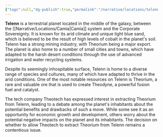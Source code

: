```yaml
---
{"tags":null,"dg-publish":true,"permalink":"/narrative/locations/telenn/","dgPassFrontmatter":true}
---
```




**Telenn** is a terrestrial planet located in the middle of the galaxy, between the [[Narrative/Locations/Camia\|Camia]] system and the Corporate Sovereignty. It is known for its arid climate and unique light blue sand, which is believed to be the result of high levels of cobalt in the planet's soil. Telenn has a strong mining industry, with Theorium being a major export. The planet is also home to a number of small cities and towns, which have adapted to the harsh desert conditions through the use of advanced irrigation and water recycling systems.

Despite its seemingly inhospitable surface, Telenn is home to a diverse range of species and cultures, many of which have adapted to thrive in the arid conditions. One of the most notable resources on Telenn is Theorium, a rare and valuable ore that is used to create Theodyne, a powerful fusion fuel and catalyst.

The tech company Theotech has expressed interest in extracting Theorium from Telenn, leading to a debate among the planet's inhabitants about the potential benefits and drawbacks of such a move. While some see it as an opportunity for economic growth and development, others worry about the potential negative impacts on the planet and its inhabitants. The decision on whether to allow Theotech to extract Theorium from Telenn remains a contentious issue.